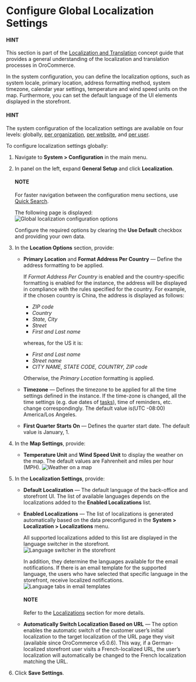 <a id="sys-config-sysconfig-general-setup-localization-global"></a>

<a id="localization-localization"></a>

# Configure Global Localization Settings

#### HINT
This section is part of the [Localization and Translation](../../../../../concept-guides/localization/index.md#concept-guide-localization-translation) concept guide that provides a general understanding of the localization and translation processes in OroCommerce.

<!-- begin_1 -->

In the system configuration, you can define the localization options, such as system locale, primary location, address formatting method, system timezone, calendar year settings, temperature and wind speed units on the map. Furthermore, you can set the default language of the UI elements displayed in the storefront.

#### HINT
The system configuration of the localization settings are available on four levels: globally, [per organization](../../../user-management/organizations/org-configuration/general-setup-org/organization-localization.md#config-guide-localization-organization-localization), [per website](../../../websites/web-configuration/general-sys-config/general/website-localization.md#sys-websites-sysconfig-general-setup-localization), and [per user](../../../user-management/users/configuration/user-localization.md#config-guide-localization-user-localization).

To configure localization settings globally:

1. Navigate to **System > Configuration** in the main menu.
2. In panel on the left, expand **General Setup** and click **Localization**.

   #### NOTE
   For faster navigation between the configuration menu sections, use [Quick Search](../../quick-search.md#user-guide-system-configuration-quick-search).

   The following page is displayed:
   ![Global localization configuration options](user/img/system/config_system/localization_configuration_global.png)

   Configure the required options by clearing the **Use Default** checkbox and providing your own data.
3. In the **Location Options** section, provide:
   * **Primary Location** and **Format Address Per Country** — Define the address formatting to be applied.

     If *Format Address Per Country* is enabled and the country-specific formatting is enabled for the instance, the address will be displayed in compliance with the rules specified for the country.
     For example, if the chosen country is China, the address is displayed as follows:
     * *ZIP code*
     * *Country*
     * *State, City*
     * *Street*
     * *First and Last name*

     whereas, for the US it is:
     * *First and Last name*
     * *Street name*
     * *CITY NAME, STATE CODE, COUNTRY, ZIP code*

     Otherwise, the *Primary Location* formatting is applied.
   * **Timezone** — Defines the timezone to be applied for all the time settings defined in the instance. If the time-zone is changed, all the time settings (e.g. due dates of [tasks](../../../../activities/tasks/index.md#doc-activities-tasks)), time of reminders, etc. change correspondingly. The default value is(UTC -08:00) America/Los Angeles.
   * **First Quarter Starts On** — Defines the quarter start date. The default value is January, 1.
4. In the **Map Settings**, provide:
   * **Temperature Unit** and **Wind Speed Unit** to display the weather on the map. The default values are Fahrenheit and miles per hour (MPH).
     ![Weather on a map](user/img/system/config_system/localization_map.png)
5. In the **Localization Settings**, provide:
   * **Default Localization** — The default language of the back-office and storefront UI. The list of available languages depends on the localizations added to the **Enabled Localizations** list.
   * **Enabled Localizations** — The list of localizations is generated automatically based on the data preconfigured in the **System > Localization > Localizations** menu.

     All supported localizations added to this list are displayed in the language switcher in the storefront.
     ![Language switcher in the storefront](user/img/system/config_system/language_switcher_storefront.png)

     In addition, they determine the languages available for the email notifications. If there is an email template for the supported language, the users who have selected that specific language in the storefront, receive localized notifications.
     ![Language tabs in email templates](user/img/system/config_system/language_tabs_email_template.png)

     #### NOTE
     Refer to the [Localizations](../../../localization/localizations/index.md#localization-localizations) section for more details.
   * **Automatically Switch Localization Based on URL** — The option enables the automatic switch of the customer user’s initial localization to the target localization of the URL page they visit (available since OroCommerce v5.0.6). This way, if a German-localized storefront user visits a French-localized URL, the user’s localization will automatically be changed to the French localization matching the URL.
6. Click **Save Settings**.

<!-- finish_1 -->
<!-- fa-bars = fa-navicon -->
<!-- Ic Tiles is used as Set As Default in saved views, and as tiles in display layout options -->
<!-- IcPencil refers to Rename in Commerce and Inline Editing in CRM -->
<!-- Check mark in the square. -->
<!-- SortDesc is also used as drop-down arrow -->
